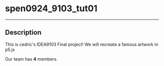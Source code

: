 # spen0924_9103_tut01
---
## Description
This is cedric's IDEA9103 Final project!
We will recreate a famous artwork in p5.js

Our team has **4** members.